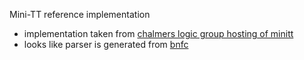Mini-TT reference implementation

- implementation taken from [chalmers logic group hosting of minitt](http://www.cse.chalmers.se/research/group/logic/Mini-TT/)
- looks like parser is generated from [bnfc](https://hackage.haskell.org/package/BNFC)
